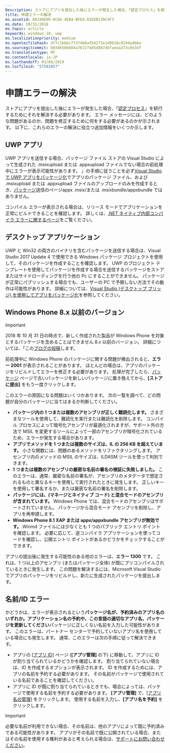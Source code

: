 ```yaml
---
Description: ストアにアプリを提出した後にエラーが発生した場合、「認定プロセス」を続行するためにそれを解決する必要があります。
title: 申請エラーの解決
ms.assetid: 68199E09-0C66-4EB4-BFE8-D2EEB139C4F3
ms.date: 10/31/2018
ms.topic: article
keywords: windows 10, uwp
ms.localizationpriority: medium
ms.openlocfilehash: df7c1bbbc77374b8afb4272e1d9618c8294a4b6e
ms.sourcegitcommit: b034650b684a767274d5d88746faeea373c8e34f
ms.translationtype: MT
ms.contentlocale: ja-JP
ms.lasthandoff: 03/06/2019
ms.locfileid: "57591857"
---
```

# <a name="resolve-submission-errors"></a>申請エラーの解決

ストアにアプリを提出した後にエラーが発生した場合、「[認定プロセス](the-app-certification-process.md)」を続行するためにそれを解決する必要があります。 エラー メッセージには、どのような問題があるのか、問題を修正するために何をする必要があるのかが示されます。 以下に、これらのエラーの解決に役立つ追加情報をいくつか示します。

## <a name="uwp-apps"></a>UWP アプリ

UWP アプリを送信する場合、パッケージ ファイル ストアの Visual Studio によって生成された .msixupload または .appxupload ファイルでない場合の前処理中にエラーが表示可能性があります。 」の手順に従うことを必ず[Visual Studio で UWP アプリをパッケージ化](../packaging/packaging-uwp-apps.md)でアプリのパッケージ ファイル、および .msixupload または .appxupload ファイルのアップロードのみを作成するとき、[パッケージ](upload-app-packages.md)送信のページappx .msix/または .msixbundle/appxbundle ではありません。

コンパイル エラーが表示される場合は、リリース モードでアプリケーションを正常にビルドできることを確認します。 詳しくは、[.NET ネイティブ内部コンパイラ エラーに関するページ](https://go.microsoft.com/fwlink/p/?LinkID=613098)をご覧ください。

## <a name="desktop-application"></a>デスクトップ アプリケーション

UWP と Win32 の両方のバイナリを含むパッケージを送信する場合は、Visual Studio 2017 Update 4 で使用できる Windows パッケージ プロジェクトを使用して、そのパッケージを作成することを確認します。 UWP のプロジェクト テンプレートを使用してパッケージを作成する場合を送信するパッケージをストアまたはサイドローディングを行う他の Pc にすることができません。 パッケージが正常にパブリッシュする場合でも、ユーザーの PC で予期しない方法でその動作は可能性があります。 詳細については、[Visual Studio (デスクトップ ブリッジ) を使用してアプリをパッケージ化]( https://docs.microsoft.com/windows/uwp/porting/desktop-to-uwp-packaging-dot-net)を参照してください。

## <a name="windows-phone-8x-and-earlier"></a>Windows Phone 8.x 以前のバージョン

> [!IMPORTANT]
> 2018 年 10 月 31 日の時点で、新しく作成された製品が Windows Phone を対象とするパッケージを含めることはできません 8.x 以前のバージョン。 詳細については、「この[ブログの投稿](https://blogs.windows.com/buildingapps/2018/08/20/important-dates-regarding-apps-with-windows-phone-8-x-and-earlier-and-windows-8-8-1-packages-submitted-to-microsoft-store/#SzKghBbqDMlmAO4c.97)します。

前処理中に Windows Phone のパッケージに関する問題が検出されると、**エラー 2001** が表示されることがあります。 ほとんどの場合は、アプリのパッケージをリビルドしてエラーを修正する必要があります。 処理が完了したら、[パッケージ](upload-app-packages.md) ページで古いパッケージを新しいパッケージに置き換えてから、**[ストアに提出]** をもう一度クリックします。

このエラーの原因になる問題はいくつかあります。 次の一覧を調べて、どの問題が自分のパッケージに当てはまるか判断してください。

-   **パッケージ内の 1 つまたは複数のアセンブリが正しく難読化します。** さまざまなツールを使用して、難読化を実行または難読化を削除します。 コンパイル プロセスによって暗号化アセンブリが最適化されますが、サポート外の方法で MSIL を変更するツールによって一部のアセンブリが暗号化されているため、エラーが発生する場合があります。
-   **アプリでメソッドを 1 つまたは複数のサイズは、IL の 256 KB を超えています。** 小さな関数には、問題のあるメソッドをリファクタリングします。 アセンブリ内のメソッドの MSIL のサイズは、ILDASM ツールを使って判別できます。
-   **1 つまたは複数のアセンブリの厳密な名前の署名の検証に失敗しました。** このエラーは、通常、厳密な名前の署名が、アセンブリのメタデータで想定されるものと異なるキーを使用して実行されたときに発生します。 正しいキーを使用して署名するか、または厳密な名前の署名を削除します。
-   **パッケージには、(マネージとネイティブ コード) と混合モードのアセンブリが含まれています。** Windows Phone では、混合モードのアセンブリはサポートされていません。 パッケージから混合モード アセンブリを削除し、アプリを再申請します。
-   **Windows Phone 8.1 XAP または appx/appxbundle アセンブリが無効です。**.Winmd ファイルには少なくとも 1 つのパブリック エントリ ポイントを確認します。 必要に応じて、逆コンパイラ アプリケーションを使ってコードを確認し、公開エントリ ポイントがあるかどうかをチェックすることができます。

アプリの提出後に発生する可能性のある他のエラーは、**エラー 1300** です。 これは、1 つ以上のアセンブリ (またはパッケージ全体) が既にプリコンパイルされているときに発生します。 この問題を解決するには、Microsoft Visual Studio でアプリのパッケージをリビルドし、新たに生成されたパッケージを提出します。

## <a name="nameidentity-errors"></a>名前/ID エラー

かどうかは、エラーが表示されるという**パッケージ名が、予約済みのアプリ名のいずれか。アプリケーション名の予約や、この言語の適切なアプリ名、パッケージを更新してください**パッケージに正しくない名前を入力した可能性があります。 このエラーは、パートナー センターで予約していないアプリ名を使用している場合にも発生します。 通常、このエラーは次の手順に従って解決できます。

- アプリの [[アプリ ID]](view-app-identity-details.md) ページ (**[アプリ管理]** の下) に移動して、アプリに ID が割り当てられているかどうかを確認します。 割り当てられていない場合は、ID を作成するオプションが表示されます。 ID を作成するためには、アプリの名前を予約する必要があります。 その名前がパッケージで使用されている名前であることを確認してください。
- アプリに ID が既に割り当てられているときでも、場合によっては、パッケージで使用する名前を予約する必要があります。 **[アプリ管理]** で、[[アプリ名の管理]](manage-app-names.md) をクリックします。 使用する名前を入力し、**[アプリ名を予約]** をクリックします。

> [!IMPORTANT]
>  必要な名前が利用できない場合、その名前は、他のアプリによって既に予約済みである可能性があります。 アプリがその名前で既に公開されている場合、またはその名前を使用する権利があると考えられる場合は、[サポートにお問い合わせください](https://go.microsoft.com/fwlink/p/?LinkId=331509)。  

 

 




